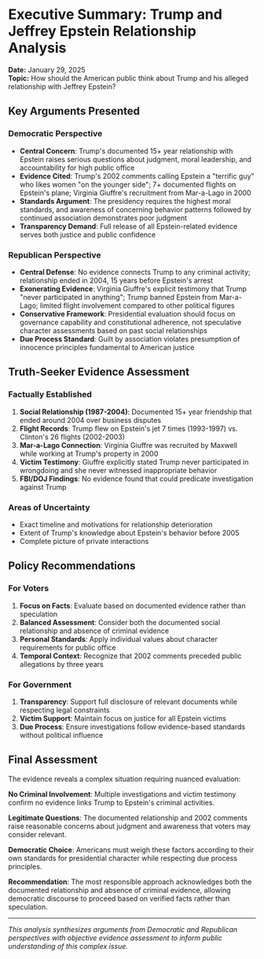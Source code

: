 # Executive Summary: Trump and Jeffrey Epstein Relationship Analysis

**Date:** January 29, 2025  
**Topic:** How should the American public think about Trump and his alleged relationship with Jeffrey Epstein?

## Key Arguments Presented

### Democratic Perspective
- **Central Concern**: Trump's documented 15+ year relationship with Epstein raises serious questions about judgment, moral leadership, and accountability for high public office
- **Evidence Cited**: Trump's 2002 comments calling Epstein a "terrific guy" who likes women "on the younger side"; 7+ documented flights on Epstein's plane; Virginia Giuffre's recruitment from Mar-a-Lago in 2000
- **Standards Argument**: The presidency requires the highest moral standards, and awareness of concerning behavior patterns followed by continued association demonstrates poor judgment
- **Transparency Demand**: Full release of all Epstein-related evidence serves both justice and public confidence

### Republican Perspective  
- **Central Defense**: No evidence connects Trump to any criminal activity; relationship ended in 2004, 15 years before Epstein's arrest
- **Exonerating Evidence**: Virginia Giuffre's explicit testimony that Trump "never participated in anything"; Trump banned Epstein from Mar-a-Lago; limited flight involvement compared to other political figures
- **Conservative Framework**: Presidential evaluation should focus on governance capability and constitutional adherence, not speculative character assessments based on past social relationships
- **Due Process Standard**: Guilt by association violates presumption of innocence principles fundamental to American justice

## Truth-Seeker Evidence Assessment

### Factually Established
1. **Social Relationship (1987-2004)**: Documented 15+ year friendship that ended around 2004 over business disputes
2. **Flight Records**: Trump flew on Epstein's jet 7 times (1993-1997) vs. Clinton's 26 flights (2002-2003)  
3. **Mar-a-Lago Connection**: Virginia Giuffre was recruited by Maxwell while working at Trump's property in 2000
4. **Victim Testimony**: Giuffre explicitly stated Trump never participated in wrongdoing and she never witnessed inappropriate behavior
5. **FBI/DOJ Findings**: No evidence found that could predicate investigation against Trump

### Areas of Uncertainty
- Exact timeline and motivations for relationship deterioration
- Extent of Trump's knowledge about Epstein's behavior before 2005
- Complete picture of private interactions

## Policy Recommendations

### For Voters
1. **Focus on Facts**: Evaluate based on documented evidence rather than speculation
2. **Balanced Assessment**: Consider both the documented social relationship and absence of criminal evidence
3. **Personal Standards**: Apply individual values about character requirements for public office
4. **Temporal Context**: Recognize that 2002 comments preceded public allegations by three years

### For Government
1. **Transparency**: Support full disclosure of relevant documents while respecting legal constraints
2. **Victim Support**: Maintain focus on justice for all Epstein victims
3. **Due Process**: Ensure investigations follow evidence-based standards without political influence

## Final Assessment

The evidence reveals a complex situation requiring nuanced evaluation:

**No Criminal Involvement**: Multiple investigations and victim testimony confirm no evidence links Trump to Epstein's criminal activities.

**Legitimate Questions**: The documented relationship and 2002 comments raise reasonable concerns about judgment and awareness that voters may consider relevant.

**Democratic Choice**: Americans must weigh these factors according to their own standards for presidential character while respecting due process principles.

**Recommendation**: The most responsible approach acknowledges both the documented relationship and absence of criminal evidence, allowing democratic discourse to proceed based on verified facts rather than speculation.

---
*This analysis synthesizes arguments from Democratic and Republican perspectives with objective evidence assessment to inform public understanding of this complex issue.*